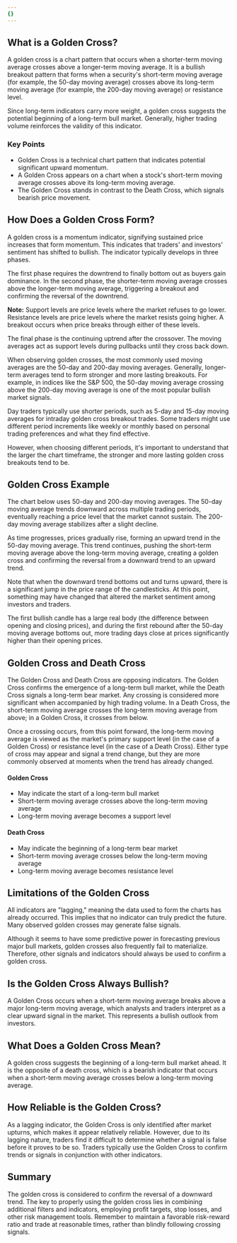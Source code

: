 ```yaml
---
{}
---
```


## What is a Golden Cross?

A golden cross is a chart pattern that occurs when a shorter-term moving average crosses above a longer-term moving average. It is a bullish breakout pattern that forms when a security's short-term moving average (for example, the 50-day moving average) crosses above its long-term moving average (for example, the 200-day moving average) or resistance level.

Since long-term indicators carry more weight, a golden cross suggests the potential beginning of a long-term bull market. Generally, higher trading volume reinforces the validity of this indicator.

### Key Points

- Golden Cross is a technical chart pattern that indicates potential significant upward momentum.
- A Golden Cross appears on a chart when a stock's short-term moving average crosses above its long-term moving average.
- The Golden Cross stands in contrast to the Death Cross, which signals bearish price movement.

## How Does a Golden Cross Form?

A golden cross is a momentum indicator, signifying sustained price increases that form momentum. This indicates that traders' and investors' sentiment has shifted to bullish. The indicator typically develops in three phases.

The first phase requires the downtrend to finally bottom out as buyers gain dominance. In the second phase, the shorter-term moving average crosses above the longer-term moving average, triggering a breakout and confirming the reversal of the downtrend.

**Note:** Support levels are price levels where the market refuses to go lower. Resistance levels are price levels where the market resists going higher. A breakout occurs when price breaks through either of these levels.

The final phase is the continuing uptrend after the crossover. The moving averages act as support levels during pullbacks until they cross back down.

When observing golden crosses, the most commonly used moving averages are the 50-day and 200-day moving averages. Generally, longer-term averages tend to form stronger and more lasting breakouts. For example, in indices like the S&P 500, the 50-day moving average crossing above the 200-day moving average is one of the most popular bullish market signals.

Day traders typically use shorter periods, such as 5-day and 15-day moving averages for intraday golden cross breakout trades. Some traders might use different period increments like weekly or monthly based on personal trading preferences and what they find effective.

However, when choosing different periods, it's important to understand that the larger the chart timeframe, the stronger and more lasting golden cross breakouts tend to be.

## Golden Cross Example

The chart below uses 50-day and 200-day moving averages. The 50-day moving average trends downward across multiple trading periods, eventually reaching a price level that the market cannot sustain. The 200-day moving average stabilizes after a slight decline.

As time progresses, prices gradually rise, forming an upward trend in the 50-day moving average. This trend continues, pushing the short-term moving average above the long-term moving average, creating a golden cross and confirming the reversal from a downward trend to an upward trend.

Note that when the downward trend bottoms out and turns upward, there is a significant jump in the price range of the candlesticks. At this point, something may have changed that altered the market sentiment among investors and traders.

The first bullish candle has a large real body (the difference between opening and closing prices), and during the first rebound after the 50-day moving average bottoms out, more trading days close at prices significantly higher than their opening prices.

## Golden Cross and Death Cross

The Golden Cross and Death Cross are opposing indicators. The Golden Cross confirms the emergence of a long-term bull market, while the Death Cross signals a long-term bear market. Any crossing is considered more significant when accompanied by high trading volume. In a Death Cross, the short-term moving average crosses the long-term moving average from above; in a Golden Cross, it crosses from below.

Once a crossing occurs, from this point forward, the long-term moving average is viewed as the market's primary support level (in the case of a Golden Cross) or resistance level (in the case of a Death Cross). Either type of cross may appear and signal a trend change, but they are more commonly observed at moments when the trend has already changed.

#### Golden Cross

- May indicate the start of a long-term bull market
- Short-term moving average crosses above the long-term moving average
- Long-term moving average becomes a support level

#### Death Cross

- May indicate the beginning of a long-term bear market
- Short-term moving average crosses below the long-term moving average
- Long-term moving average becomes resistance level

## Limitations of the Golden Cross

All indicators are "lagging," meaning the data used to form the charts has already occurred. This implies that no indicator can truly predict the future. Many observed golden crosses may generate false signals.

Although it seems to have some predictive power in forecasting previous major bull markets, golden crosses also frequently fail to materialize. Therefore, other signals and indicators should always be used to confirm a golden cross.

## Is the Golden Cross Always Bullish?

A Golden Cross occurs when a short-term moving average breaks above a major long-term moving average, which analysts and traders interpret as a clear upward signal in the market. This represents a bullish outlook from investors.

## What Does a Golden Cross Mean?

A golden cross suggests the beginning of a long-term bull market ahead. It is the opposite of a death cross, which is a bearish indicator that occurs when a short-term moving average crosses below a long-term moving average.

## How Reliable is the Golden Cross?

As a lagging indicator, the Golden Cross is only identified after market upturns, which makes it appear relatively reliable. However, due to its lagging nature, traders find it difficult to determine whether a signal is false before it proves to be so. Traders typically use the Golden Cross to confirm trends or signals in conjunction with other indicators.

## Summary

The golden cross is considered to confirm the reversal of a downward trend. The key to properly using the golden cross lies in combining additional filters and indicators, employing profit targets, stop losses, and other risk management tools. Remember to maintain a favorable risk-reward ratio and trade at reasonable times, rather than blindly following crossing signals.
